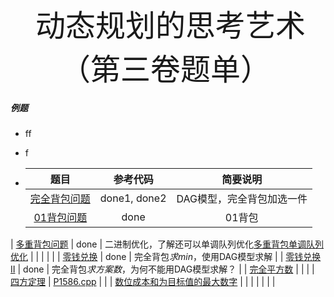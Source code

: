 <div align=center >
  <font face="黑体" size=7>动态规划的思考艺术（第三卷题单）</font>
 </div>



##### 例题

- ff

- f

- |                             题目                             |                           参考代码                           |                           简要说明                           |
  | :----------------------------------------------------------: | :----------------------------------------------------------: | :----------------------------------------------------------: |
  |   [完全背包问题](https://www.luogu.com.cn/problem/U401025)   |                         done1, done2                         |                  DAG模型，完全背包加选一件                   |
  |    [01背包问题](https://www.luogu.com.cn/problem/U225269)    |                             done                             |                            01背包                            |
|   [多重背包问题](https://www.luogu.com.cn/problem/U280382)   |                             done                             | 二进制优化，了解还可以单调队列优化[多重背包单调队列优化](https://www.luogu.com.cn/problem/U296086) |
  |                                                              |                                                              |                                                              |
  |    [零钱兑换](https://leetcode.cn/problems/coin-change/)     |                             done                             |               完全背包$求min$，使用DAG模型求解               |
  | [零钱兑换 II](https://leetcode.cn/problems/coin-change-ii/)  |                             done                             |         完全背包$求方案数$，为何不能用DAG模型求解？          |
  | [完全平方数](https://leetcode.cn/problems/perfect-squares/)  |                                                              |                                                              |
  |      [四方定理](https://www.luogu.com.cn/problem/P1586)      | [P1586.cpp](https://github.com/OFShare/DP-Book/blob/master/codes/P1586.cpp) |                                                              |
  | [数位成本和为目标值的最大数字](https://leetcode.cn/problems/form-largest-integer-with-digits-that-add-up-to-target/) |                                                              |                                                              |
  |                                                              |                                                              |                                                              |
  
  
  
  